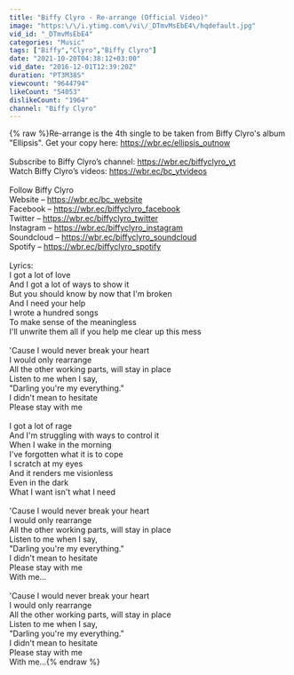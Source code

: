 ```yaml
---
title: "Biffy Clyro - Re-arrange (Official Video)"
image: "https:\/\/i.ytimg.com\/vi\/_DTmvMsEbE4\/hqdefault.jpg"
vid_id: "_DTmvMsEbE4"
categories: "Music"
tags: ["Biffy","Clyro","Biffy Clyro"]
date: "2021-10-20T04:38:12+03:00"
vid_date: "2016-12-01T12:39:20Z"
duration: "PT3M38S"
viewcount: "9644794"
likeCount: "54053"
dislikeCount: "1964"
channel: "Biffy Clyro"
---
```

{% raw %}Re-arrange is the 4th single to be taken from Biffy Clyro's album &quot;Ellipsis&quot;. Get your copy here: <a rel="nofollow" target="blank" href="https://wbr.ec/ellipsis_outnow">https://wbr.ec/ellipsis_outnow</a><br /><br />Subscribe to Biffy Clyro’s channel: <a rel="nofollow" target="blank" href="https://wbr.ec/biffyclyro_yt">https://wbr.ec/biffyclyro_yt</a><br />Watch Biffy Clyro’s videos: <a rel="nofollow" target="blank" href="https://wbr.ec/bc_ytvideos">https://wbr.ec/bc_ytvideos</a><br /><br />Follow Biffy Clyro<br />Website – <a rel="nofollow" target="blank" href="https://wbr.ec/bc_website">https://wbr.ec/bc_website</a><br />Facebook – <a rel="nofollow" target="blank" href="https://wbr.ec/biffyclyro_facebook">https://wbr.ec/biffyclyro_facebook</a><br />Twitter – <a rel="nofollow" target="blank" href="https://wbr.ec/biffyclyro_twitter">https://wbr.ec/biffyclyro_twitter</a><br />Instagram – <a rel="nofollow" target="blank" href="https://wbr.ec/biffyclyro_instagram">https://wbr.ec/biffyclyro_instagram</a><br />Soundcloud – <a rel="nofollow" target="blank" href="https://wbr.ec/biffyclyro_soundcloud">https://wbr.ec/biffyclyro_soundcloud</a><br />Spotify – <a rel="nofollow" target="blank" href="https://wbr.ec/biffyclyro_spotify">https://wbr.ec/biffyclyro_spotify</a><br /><br />Lyrics:<br />I got a lot of love<br />And I got a lot of ways to show it<br />But you should know by now that I'm broken<br />And I need your help<br />I wrote a hundred songs<br />To make sense of the meaningless<br />I'll unwrite them all if you help me clear up this mess<br /><br />'Cause I would never break your heart<br />I would only rearrange<br />All the other working parts, will stay in place<br />Listen to me when I say,<br />&quot;Darling you're my everything.&quot;<br />I didn't mean to hesitate<br />Please stay with me<br /><br />I got a lot of rage<br />And I'm struggling with ways to control it<br />When I wake in the morning<br />I've forgotten what it is to cope<br />I scratch at my eyes<br />And it renders me visionless<br />Even in the dark<br />What I want isn't what I need<br /><br />'Cause I would never break your heart<br />I would only rearrange<br />All the other working parts, will stay in place<br />Listen to me when I say,<br />&quot;Darling you're my everything.&quot;<br />I didn't mean to hesitate<br />Please stay with me<br />With me...<br /><br />'Cause I would never break your heart<br />I would only rearrange<br />All the other working parts, will stay in place<br />Listen to me when I say,<br />&quot;Darling you're my everything.&quot;<br />I didn't mean to hesitate<br />Please stay with me<br />With me...{% endraw %}
